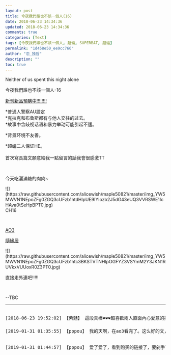 ```yaml
---
layout: post
title: 今夜我們誰也不該一個人(16)
date: 2018-06-23 14:34:36
updated: 2018-06-23 14:34:36
comments: true
categories: [Text]
tags: [今夜我們誰也不該一個人, 超蝙, SUPERBAT, 超蝠]
permalink: "1d458e50_ee9cc766"
author: "恋_独哲"
description: ""
toc: true
---
```


<p>Neither of us spent this night alone</p> 
<p>今夜我們誰也不該一個人-16</p> 
<p><a target="_blank" rel="nofollow" href="https://www.weibo.com/2706868565/Gld7V2bnl?type=comment&amp;sudaref=www.weibo.com"  >新刊新品預購中!!!!!!!!</a></p> 
<p>*普通人警察AU設定<br />*克拉克和布鲁斯都有与他人交往的过去。&nbsp;<br />*故事中含歧视话语和暴力举动可能引起不适。</p> 
<p>*背景环境不友善。</p> 
<p>*超蝙二人保证HE。<br /><br />首次寫長篇文願意給我一點留言的話我會很感激TT</p> 
<p><br /></p> 
<p>今天吃灑滿糖的肉肉~</p> 
<p>
![](https://raw.githubusercontent.com/alicewish/maple50821/master/img_YW5MWVN1NEpoZFg0ZGQ3cUFzb1htdHlpUE9IYlozb2J5dG43eUQ3VVRSWE1IcHAva0tSeHpBPT0.jpg)
<br />CH16</p> 
<p><br /></p> 
<p><a target="_blank" rel="nofollow" href="https://archiveofourown.org/works/14870792/chapters/34819928"  >AO3</a></p> 
<p><a target="_blank" rel="nofollow" href="http://www.mtslash.net/forum.php?mod=viewthread&amp;tid=258985&amp;page=1"  >隨緣居</a></p> 
<p>
![](https://raw.githubusercontent.com/alicewish/maple50821/master/img_YW5MWVN1NEpoZFg0ZGQ3cUFzb1htc3BKSTVTNHlpOGFYZ3VSYmM2Y3JKN1RUVkxVUUoxR0Z3PT0.jpg)
</p> 
<p>直接走外連吧!!!!!</p> 
<p><br /></p> 
<p>--TBC</p>

---

<pre>

[2018-06-23 19:52:02] 【紫魅】 這段真棒❤❤❤超喜歡兩人直面內心愛意的描寫😍😍😍

[2019-01-31 01:35:55] 【pppou】 我的天啊，在ao3看完了。这么好的文，想问大大还有没有本，想买来收藏(;´༎ຶД༎ຶ`)。我要给大大送一堆玫瑰赞美你啊

[2019-01-31 01:44:57] 【pppou】 爱了爱了，看到购买的链接了，要剁手了，买起来

</pre>